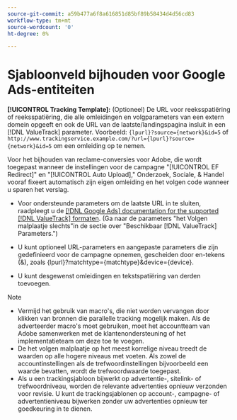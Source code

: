 ```yaml
---
source-git-commit: a59b477a6f8a616851d85bf89b58434d4d56cd83
workflow-type: tm+mt
source-wordcount: '0'
ht-degree: 0%

---
```

# Sjabloonveld bijhouden voor Google Ads-entiteiten

<!-- Search CRUD and bulk edit of Google entity settings -->

**[!UICONTROL Tracking Template]:** (Optioneel) De URL voor reeksspatiëring of reeksspatiëring, die alle omleidingen en volgparameters van een extern domein opgeeft en ook de URL van de laatste/landingspagina insluit in een [!DNL ValueTrack] parameter. Voorbeeld: `{lpurl}?source={network}&id=5` of `http://www.trackingservice.example.com/?url={lpurl}?source={network}&id=5` om een omleiding op te nemen.

Voor het bijhouden van reclame-conversies voor Adobe, die wordt toegepast wanneer de instellingen voor de campagne &quot;[!UICONTROL EF Redirect]&quot; en &quot;[!UICONTROL Auto Upload],&quot; Onderzoek, Sociale, &amp; Handel vooraf fixeert automatisch zijn eigen omleiding en het volgen code wanneer u sparen het verslag.

* Voor ondersteunde parameters om de laatste URL in te sluiten, raadpleegt u de [[!DNL Google Ads] documentation for the supported [!DNL ValueTrack] formaten](https://support.google.com/google-ads/answer/6305348). (Ga naar de parameters &quot;het Volgen malplaatje slechts&quot;in de sectie over &quot;Beschikbaar [!DNL ValueTrack] Parameters.&quot;)

* U kunt optioneel URL-parameters en aangepaste parameters die zijn gedefinieerd voor de campagne opnemen, gescheiden door en-tekens (&amp;), zoals {lpurl}?matchtype={matchtype}&amp;device={device}.

* U kunt desgewenst omleidingen en tekstspatiëring van derden toevoegen.

>[!NOTE]
>
>* Vermijd het gebruik van macro&#39;s, die niet worden vervangen door klikken van bronnen die parallelle tracking mogelijk maken. Als de adverteerder macro&#39;s moet gebruiken, moet het accountteam van Adobe samenwerken met de klantenondersteuning of het implementatieteam om deze toe te voegen.
>* De het volgen malplaatje op het meest korrelige niveau treedt de waarden op alle hogere niveaus met voeten. Als zowel de accountinstellingen als de trefwoordinstellingen bijvoorbeeld een waarde bevatten, wordt de trefwoordwaarde toegepast.
>* Als u een trackingsjabloon bijwerkt op advertentie-, sitelink- of trefwoordniveau, worden de relevante advertenties opnieuw verzonden voor revisie. U kunt de trackingsjablonen op account-, campagne- of advertentieniveau bijwerken zonder uw advertenties opnieuw ter goedkeuring in te dienen.
